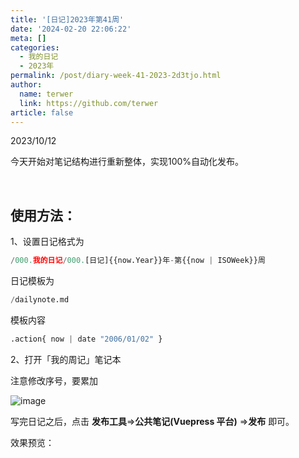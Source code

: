 ```yaml
---
title: '[日记]2023年第41周'
date: '2024-02-20 22:06:22'
meta: []
categories:
  - 我的日记
  - 2023年
permalink: /post/diary-week-41-2023-2d3tjo.html
author:
  name: terwer
  link: https://github.com/terwer
article: false
---
```



<!-- more -->




2023/10/12

今天开始对笔记结构进行重新整体，实现100%自动化发布。

‍

## 使用方法：

1、设置日记格式为

```python
/000.我的日记/000.[日记]{{now.Year}}年-第{{now | ISOWeek}}周
```

日记模板为

```python
/dailynote.md
```

模板内容

```python
.action{ now | date "2006/01/02" }
```

2、打开「我的周记」笔记本

注意修改序号，要累加

​![image](https://img1.terwer.space/api/public/202402202210518.png)​

写完日记之后，点击 <span style="font-weight: bold;" class="bold">发布工具</span>=><span style="font-weight: bold;" class="bold">公共笔记(Vuepress 平台)</span> =><span style="font-weight: bold;" class="bold">发布</span> 即可。

效果预览：

‍

‍

‍
